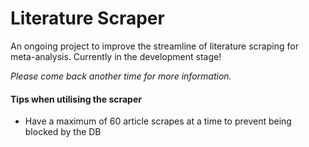 # Literature Scraper
An ongoing project to improve the streamline of literature scraping for meta-analysis. Currently in the development stage! <br>

*Please come back another time for more information.*

#### Tips when utilising the scraper
- Have a maximum of 60 article scrapes at a time to prevent being blocked by the DB <br>
